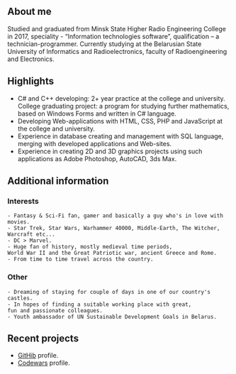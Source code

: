 ## About me
Studied and graduated from Minsk State Higher Radio Engineering College in 2017, speciality - “Information technologies software”, qualification – a technician-programmer. Currently studying at the Belarusian State University of Informatics and Radioelectronics, faculty of Radioengineering and Electronics.

## Highlights
- C# and C++ developing: 2+ year practice at the college and university. College graduating project: a program for studying further mathematics, based on Windows Forms and written in C# language. 
- Developing Web-applications with HTML, CSS, PHP and JavaScript at the college and university.
- Experience in database creating and management with SQL language, merging with developed applications and Web-sites.
- Experience in creating 2D and 3D graphics projects using such applications as Adobe Photoshop, AutoCAD, 3ds Max.

## Additional information

### Interests
```
- Fantasy & Sci-Fi fan, gamer and basically a guy who's in love with movies.
- Star Trek, Star Wars, Warhammer 40000, Middle-Earth, The Witcher, 
Warcraft etc...
- DC > Marvel.
- Huge fan of history, mostly medieval time periods, 
World War II and the Great Patriotic war, ancient Greece and Rome. 
- From time to time travel across the country.
```
### Other
```
- Dreaming of staying for couple of days in one of our country's castles.
- In hopes of finding a suitable working place with great, 
fun and passionate colleagues.
- Youth ambassador of UN Sustainable Development Goals in Belarus. 
```
## Recent projects

- [GitHib](https://github.com/ViktarTolstsik) profile.
- [Codewars](https://www.codewars.com/users/ViktarTolstsik) profile.

